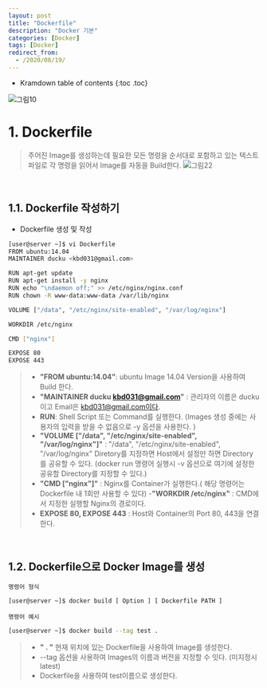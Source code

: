 ```yaml
---
layout: post
title: "Dockerfile"
description: "Docker 기본"
categories: [Docker]
tags: [Docker]
redirect_from:
  - /2020/08/19/
---
```




* Kramdown table of contents
{:toc .toc}

![그림10](https://user-images.githubusercontent.com/69279022/91005281-73366a80-e611-11ea-8790-5d514f485c04.jpg)


# 1. Dockerfile
> 주어진 Image를 생성하는데 필요한 모든 명령을 순서대로 포함하고 있는 텍스트 파일로 각 명령을 읽어서 Image를 자동을 Build한다.
![그림22](https://user-images.githubusercontent.com/69279022/91011926-2c03a600-e620-11ea-8d24-596795c7d32c.png)

<br>

## 1.1. Dockerfile 작성하기

- Dockerfile 생성 및 작성

~~~bash
[user@server ~]$ vi Dockerfile 
FROM ubuntu:14.04
MAINTAINER ducku <kbd031@gmail.com>

RUN apt-get update
RUN apt-get install -y nginx
RUN echo "\ndaemon off;" >> /etc/nginx/nginx.conf
RUN chown -R www-data:www-data /var/lib/nginx

VOLUME ["/data", "/etc/nginx/site-enabled", "/var/log/nginx"]

WORKDIR /etc/nginx

CMD ["nginx"]

EXPOSE 80
EXPOSE 443
~~~
> - **"FROM ubuntu:14.04"**: ubuntu Image 14.04 Version을 사용하여 Build 한다.
> - **"MAINTAINER ducku <kbd031@gmail.com>"** : 관리자의 이름은 ducku이고 Email은 kbd031@gmail.com이다.
> - **RUN**: Shell Script 또는 Command를 실행한다. (Images 생성 중에는 사용자의 입력을 받을 수 없음으로 -y 옵션을 사용한다. )
> - **"VOLUME ["/data", "/etc/nginx/site-enabled", "/var/log/nginx"]"** : "/data", "/etc/nginx/site-enabled", "/var/log/nginx" Diretory를 지정하면 Host에서 설정만 하면 Directory를 공유할 수 있다. (docker run 명령어 실행시 -v 옵션으로 여기에 설정한 공유할 Directory를 지정할 수 있다.)  
> - **"CMD ["nginx"]"** : Nginx를 Container가 실행한다.( 해당 명령어는 Dockerfile 내 1회만 사용할 수 있다) 
> -**"WORKDIR /etc/nginx"** : CMD에서 지정한 실행할 Nginx의 경로이다.   
> - **EXPOSE 80, EXPOSE 443** : Host와 Container의 Port 80, 443을 연결한다.

<br>

## 1.2. Dockerfile으로 Docker Image를 생성


` 명령어 형식 `
~~~bash
[user@server ~]$ docker build [ Option ] [ Dockerfile PATH ]
~~~
` 명령어 예시 `
~~~bash
[user@server ~]$ docker build --tag test .
~~~
> - **" . "** 현재 위치에 있는 Dockerfile을 사용하여 Image를 생성한다.    
> - --tag 옵션을 사용하여 Images의 이름과 버전을 지정할 수 잇다. (미지정시 latest)   
> - Dockerfile을 사용하여 test이름으로 생성한다.


